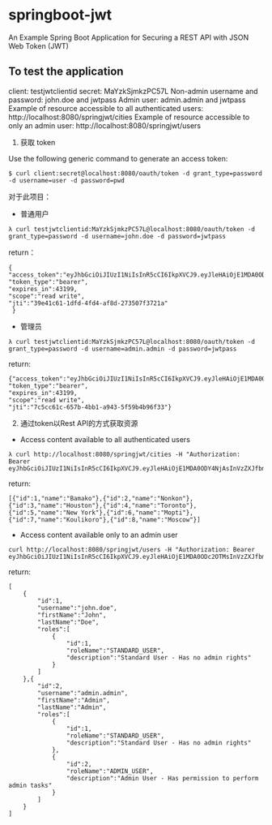 # springboot-jwt

An Example Spring Boot Application for Securing a REST API with JSON Web Token (JWT)

## To test the application

client: testjwtclientid
secret: MaYzkSjmkzPC57L
Non-admin username and password: john.doe and jwtpass
Admin user: admin.admin and jwtpass
Example of resource accessible to all authenticated users: http://localhost:8080/springjwt/cities
Example of resource accessible to only an admin user: http://localhost:8080/springjwt/users

1. 获取 token

Use the following generic command to generate an access token:
```
$ curl client:secret@localhost:8080/oauth/token -d grant_type=password -d username=user -d password=pwd
```

对于此项目：
+  普通用户
```
λ curl testjwtclientid:MaYzkSjmkzPC57L@localhost:8080/oauth/token -d grant_type=password -d username=john.doe -d password=jwtpass
```
return：
```
{
"access_token":"eyJhbGciOiJIUzI1NiIsInR5cCI6IkpXVCJ9.eyJleHAiOjE1MDA0ODY4NjAsInVzZXJfbmFtZSI6ImpvaG4uZG9lIiwic2NvcGUiOlsicmVhZCIsIndyaXRlIl0sImF1dGhvcml0aWVzIjpbIlNUQU5EQVJEX1VTRVIiXSwiYXVkIjpbInRlc3Rqd3RyZXNvdXJjZWlkIl0sImp0aSI6IjM5ZTQxYzYxLTFkZmQtNGZkNC1hZjhkLTI3MzUwN2YzNzIxYSIsImNsaWVudF9pZCI6InRlc3Rqd3RjbGllbnRpZCJ9.4G1gR9JFHLEA4joUh9T_YnlXKWLCcvClARZLwafyfx0",
"token_type":"bearer",
"expires_in":43199,
"scope":"read write",
"jti":"39e41c61-1dfd-4fd4-af8d-273507f3721a"
 }
```
+ 管理员
```
λ curl testjwtclientid:MaYzkSjmkzPC57L@localhost:8080/oauth/token -d grant_type=password -d username=admin.admin -d password=jwtpass
```
return:
```
{"access_token":"eyJhbGciOiJIUzI1NiIsInR5cCI6IkpXVCJ9.eyJleHAiOjE1MDA0ODc2OTMsInVzZXJfbmFtZSI6ImFkbWluLmFkbWluIiwic2NvcGUiOlsicmVhZCIsIndyaXRlIl0sImF1dGhvcml0aWVzIjpbIlNUQU5EQVJEX1VTRVIiLCJBRE1JTl9VU0VSIl0sImF1ZCI6WyJ0ZXN0and0cmVzb3VyY2VpZCJdLCJqdGkiOiI3YzVjYzYxYy02NTdiLTRiYjEtYTk0My01ZjU5YjRiOTZmMzMiLCJjbGllbnRfaWQiOiJ0ZXN0and0Y2xpZW50aWQifQ.U6vehzj_nCdeM1A89wD19ekbkru3d0C7QcGnwxkOfcg",
"token_type":"bearer",
"expires_in":43199,
"scope":"read write",
"jti":"7c5cc61c-657b-4bb1-a943-5f59b4b96f33"}
```
2. 通过token以Rest API的方式获取资源

+ Access content available to all authenticated users

```
λ curl http://localhost:8080/springjwt/cities -H "Authorization: Bearer eyJhbGciOiJIUzI1NiIsInR5cCI6IkpXVCJ9.eyJleHAiOjE1MDA0ODY4NjAsInVzZXJfbmFtS"I6ImpvaG4uZG9lIiwic2NvcGUiOlsicmVhZCIsIndyaXRlIl0sImF1dGhvcml0aWVzIjpbIlNUQU5EQVJEX1VTRVIiXSwiYXVkIjpbInRlc3Rqd3RyZXNvdXJjZWlkIl0sImp0aSI6IjM5ZTQxYzYxLTFkZmQtNGZkNC1hZjhkLTI3MzUwN2YzNzIxYSIsImNsaWVudF9pZCI6InRlc3Rqd3RjbGllbnRpZCJ9.4G1gR9JFHLEA4joUh9T_YnlXKWLCcvClARZLwafyfx0"
```
return:
```
[{"id":1,"name":"Bamako"},{"id":2,"name":"Nonkon"},{"id":3,"name":"Houston"},{"id":4,"name":"Toronto"},{"id":5,"name":"New York"},{"id":6,"name":"Mopti"},{"id":7,"name":"Koulikoro"},{"id":8,"name":"Moscow"}]
```

+ Access content available only to an admin user

```
curl http://localhost:8080/springjwt/users -H "Authorization: Bearer eyJhbGciOiJIUzI1NiIsInR5cCI6IkpXVCJ9.eyJleHAiOjE1MDA0ODc2OTMsInVzZXJfbmFtZSI6ImFkbWluLmFkbWluIiwic2NvcGUiOlsicmVhZCIsIndyaXRlIl0sImF1dGhvcml0aWVzIjpbIlNUQU5EQVJEX1VTRVIiLCJBRE1JTl9VU0VSIl0sImF1ZCI6WyJ0ZXN0and0cmVzb3VyY2VpZCJdLCJqdGkiOiI3YzVjYzYxYy02NTdiLTRiYjEtYTk0My01ZjU5YjRiOTZmMzMiLCJjbGllbnRfaWQiOiJ0ZXN0and0Y2xpZW50aWQifQ.U6vehzj_nCdeM1A89wD19ekbkru3d0C7QcGnwxkOfcg"
```
return:
```
[
    {
        "id":1,
        "username":"john.doe",
        "firstName":"John",
        "lastName":"Doe",
        "roles":[
            {
                "id":1,
                "roleName":"STANDARD_USER",
                "description":"Standard User - Has no admin rights"
            }
        ]
    },{
        "id":2,
        "username":"admin.admin",
        "firstName":"Admin",
        "lastName":"Admin",
        "roles":[
            {
                "id":1,
                "roleName":"STANDARD_USER",
                "description":"Standard User - Has no admin rights"
            },
            {
                "id":2,
                "roleName":"ADMIN_USER",
                "description":"Admin User - Has permission to perform admin tasks"
            }
        ]
    }
]
```